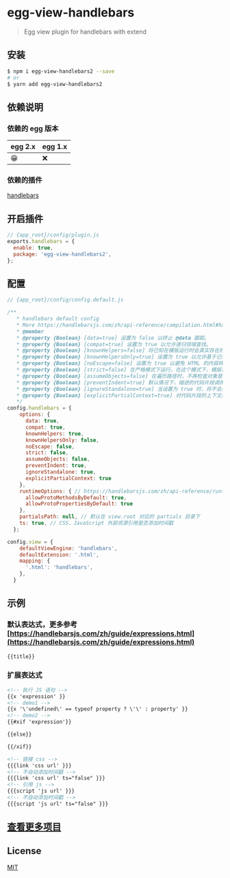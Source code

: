 # egg-view-handlebars

> Egg view plugin for handlebars with extend

## 安装

```bash
$ npm i egg-view-handlebars2 --save
# or
$ yarn add egg-view-handlebars2
```

## 依赖说明

### 依赖的 egg 版本

egg 2.x | egg 1.x
--- | ---
😁 | ❌

### 依赖的插件

[handlebars](https://github.com/handlebars-lang/handlebars.js)

## 开启插件

```js
// {app_root}/config/plugin.js
exports.handlebars = {
  enable: true,
  package: 'egg-view-handlebars2',
};
```

## 配置

```js
// {app_root}/config/config.default.js

/**
   * handlebars default config
   * More https://handlebarsjs.com/zh/api-reference/compilation.html#handlebars-compile-template-options
   * @member
   * @property {Boolean} [data=true] 设置为 false 以终止 @data 跟踪。
   * @property {Boolean} [compat=true] 设置为 true 以允许递归领域查找。
   * @property {Boolean} [knownHelpers=false] 将已知在模版运行时会真实存在的助手代码列表 Hash 化。输入本参数会使编译器在一些情况下优化。内置助手代码 已经在本列表里包含，但若设置本项为 false，内置的助手代码可能会被忽视。
   * @property {Boolean} [knownHelpersOnly=true] 设置为 true 以允许基于已知助手代码列表的进一步优化。
   * @property {Boolean} [noEscape=false] 设置为 true 以避免 HTML 的内容转义。
   * @property {Boolean} [strict=false] 在严格模式下运行。在这个模式下，模版将会对缺失参数抛出异常，而非静默忽略。同时，这种模式将会禁止逆操作，比如 {{^foo}}{{/foo}}，除非领域被特意包含在源对象中。
   * @property {Boolean} [assumeObjects=false] 在遍历路径时，不再检查对象是否存在。这是严格模式的子集，本子集在已知输入安全的情况下会生成最优模版。
   * @property {Boolean} [preventIndent=true] 默认情况下，缩进的代码片段调用将会导致代码片段整体全部被缩进。在代码片段写入 pre 标签时，这会造成未 预料到的结果。将本项设置成 true 可以避免这种自动缩进的功能。
   * @property {Boolean} [ignoreStandalone=true] 当设置为 true 时，将不会去除单独的标签。在这种情况下，不在同一行的代码块和代码片段将不会去除本行 里的空格。
   * @property {Boolean} [explicitPartialContext=true] 对代码片段的上下文进行精确设置。当开启时，没有设置上下文的代码片段将会依托空对象执行。
   */
config.handlebars = {
    options: {
      data: true,
      compat: true,
      knownHelpers: true,
      knownHelpersOnly: false,
      noEscape: false,
      strict: false,
      assumeObjects: false,
      preventIndent: true,
      ignoreStandalone: true,
      explicitPartialContext: true
    },
    runtimeOptions: { // https://handlebarsjs.com/zh/api-reference/runtime-options.html
      allowProtoMethodsByDefault: true,
      allowProtoPropertiesByDefault: true
    },
    partialsPath: null, // 默认在 view.root 对应的 partials 目录下
    ts: true, // CSS、JavaScript 外部资源引用是否添加时间戳
  };

config.view = {
    defaultViewEngine: 'handlebars',
    defaultExtension: '.html',
    mapping: {
      '.html': 'handlebars',
    },
  }
```

## 示例

### 默认表达式，更多参考 [https://handlebarsjs.com/zh/guide/expressions.html](https://handlebarsjs.com/zh/guide/expressions.html)

``` html 
{{title}}
```

### 扩展表达式

``` html
<!-- 执行 JS 语句 -->
{{x 'expression' }}
<!-- demo1 -->
{{x '\'undefined\' == typeof property ? \'\' : property' }}
<!-- demo2 -->
{{#xif 'expression'}}

{{else}}

{{/xif}}
```

``` html
<!-- 链接 css -->
{{{link 'css url' }}}
<!-- 不自动添加时间戳 -->
{{{link 'css url' ts="false" }}}
<!-- 引用 js -->
{{{script 'js url' }}}
<!-- 不自动添加时间戳 -->
{{{script 'js url' ts="false" }}}
```

## [查看更多项目](https://www.undsky.com)

## License

[MIT](LICENSE)
